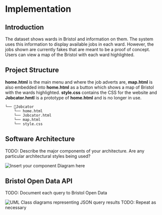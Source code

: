 # Implementation

## Introduction
The dataset shows wards in Bristol and information on them. The system uses this information to display available jobs in each ward. However, the jobs shown are currently fakes that are meant to be a proof of concept. Users can view a map of the Bristol with each ward highlighted.

## Project Structure
**home.html** is the main menu and where the job adverts are, **map.html** is also embedded into **home.html** as a button which shows a map of Bristol with the wards highlighted. **style.css** contains the CSS for the website and **Jobcator.hmtl** is a prototype of **home.html** and is no longer in use.
```
└── 📁Jobcator
    └── home.html
    └── Jobcator.html
    └── map.html
    └── style.css
```

## Software Architecture
TODO: Describe the major components of your architecture. Are any particular architectural styles being used?

![Insert your component Diagram here](images/component.png)

## Bristol Open Data API
TODO: Document each query to Bristol Open Data

![UML Class diagrams representing JSON query results](images/class1.png)
TODO: Repeat as necessary
